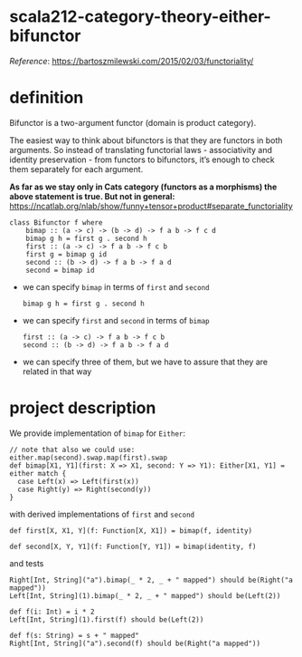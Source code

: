 # scala212-category-theory-either-bifunctor
_Reference_: https://bartoszmilewski.com/2015/02/03/functoriality/

# definition
Bifunctor is a two-argument functor (domain is product category).

The easiest way to think about bifunctors is that they are 
functors in both arguments. So instead of translating 
functorial laws - associativity and identity preservation - 
from functors to bifunctors, it’s enough to check them 
separately for each argument.

**As far as we stay only in Cats category (functors as a morphisms)
the above statement is true. But not in general:** 
https://ncatlab.org/nlab/show/funny+tensor+product#separate_functoriality

```
class Bifunctor f where
    bimap :: (a -> c) -> (b -> d) -> f a b -> f c d
    bimap g h = first g . second h
    first :: (a -> c) -> f a b -> f c b
    first g = bimap g id
    second :: (b -> d) -> f a b -> f a d
    second = bimap id
```

* we can specify `bimap` in terms of `first` and `second`
    ```
    bimap g h = first g . second h
    ```
* we can specify `first` and `second` in terms of `bimap`
    ```
    first :: (a -> c) -> f a b -> f c b
    second :: (b -> d) -> f a b -> f a d
    ```
* we can specify three of them, but we have to assure that
they are related in that way

# project description
We provide implementation of `bimap` for `Either`:
```
// note that also we could use: either.map(second).swap.map(first).swap
def bimap[X1, Y1](first: X => X1, second: Y => Y1): Either[X1, Y1] = either match {
  case Left(x) => Left(first(x))
  case Right(y) => Right(second(y))
}
```
with derived implementations of `first` and `second`
```
def first[X, X1, Y](f: Function[X, X1]) = bimap(f, identity)

def second[X, Y, Y1](f: Function[Y, Y1]) = bimap(identity, f)
```
and tests
```
Right[Int, String]("a").bimap(_ * 2, _ + " mapped") should be(Right("a mapped"))
Left[Int, String](1).bimap(_ * 2, _ + " mapped") should be(Left(2))

def f(i: Int) = i * 2
Left[Int, String](1).first(f) should be(Left(2))

def f(s: String) = s + " mapped"
Right[Int, String]("a").second(f) should be(Right("a mapped"))
```
